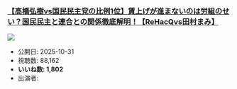 ### [【高橋弘樹vs国民民主党の比例1位】賃上げが進まないのは労組のせい？国民民主と連合との関係徹底解明！【ReHacQvs田村まみ】](https://www.youtube.com/watch?v=fpTNkgX5oEk)
[![](https://img.youtube.com/vi/fpTNkgX5oEk/sddefault.jpg)](https://www.youtube.com/watch?v=fpTNkgX5oEk)
-   公開日: 2025-10-31
-   視聴数: 88,162
-   **いいね数: 1,802**
-   出演者: 
